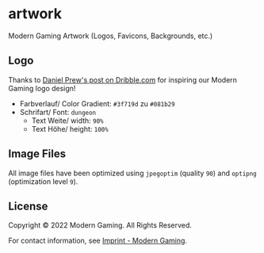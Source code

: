 # artwork

Modern Gaming Artwork (Logos, Favicons, Backgrounds, etc.)

## Logo

Thanks to [Daniel Prew's post on Dribble.com](https://dribbble.com/shots/1645114-MG-Monogram) for inspiring our Modern Gaming logo design!

* Farbverlauf/ Color Gradient: `#3f719d` zu `#081b29`
* Schrifart/ Font: `dungeon`
    * Text Weite/ width: `90%`
    * Text Höhe/ height: `100%`

## Image Files

All image files have been optimized using `jpegoptim` (quality `90`) and `optipng` (optimization level `9`).

## License

Copyright © 2022 Modern Gaming. All Rights Reserved.

For contact information, see [Imprint - Modern Gaming](https://modern-gaming.net/legal-notice/).
